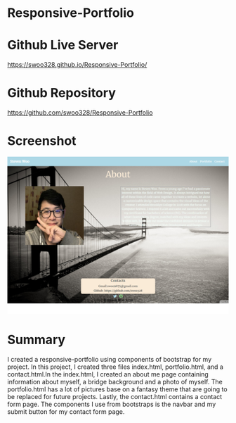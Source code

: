 # Responsive-Portfolio

# Github Live Server
https://swoo328.github.io/Responsive-Portfolio/

# Github Repository
https://github.com/swoo328/Responsive-Portfolio

# Screenshot
![](assets/images/screenshot.png)

# Summary 
I created a responsive-portfolio using components of bootstrap
for my project. In this project, I created three files index.html, 
portfolio.html, and a contact.html.In the index.html, I created an 
about me page containing information about myself, a bridge background 
and a photo of myself. The portfolio.html has a lot of pictures base on 
a fantasy theme that are going to be replaced for future projects. Lastly, 
the contact.html contains a contact form page. The components I use from 
bootstraps is the navbar and my submit button for my contact form page.

